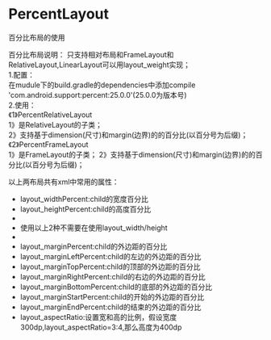 # PercentLayout
百分比布局的使用

百分比布局说明：
   只支持相对布局和FrameLayout和RelativeLayout,LinearLayout可以用layout_weight实现；  
1.配置：  
   在mudule下的build.gradle的dependencies中添加compile 'com.android.support:percent:25.0.0'(25.0.0为版本号)  
2.使用：  
   《1》PercentRelativeLayout  
       1》是RelativeLayout的子类；  
       2》支持基于dimension(尺寸)和margin(边界)的的百分比(以百分号为后缀)；  
   《2》PercentFrameLayout  
        1》是FrameLayout的子类；
        2》支持基于dimension(尺寸)和margin(边界)的的百分比(以百分号为后缀)；

  以上两布局共有xml中常用的属性：
   * layout_widthPercent:child的宽度百分比
   * layout_heightPercent:child的高度百分比
   *
   * 使用以上2种不需要在使用layout_width/height
   *
   * layout_marginPercent:child的外边距的百分比
   * layout_marginLeftPercent:child的左边的外边距的百分比
   * layout_marginTopPercent:child的顶部的外边距的百分比
   * layout_marginRightPercent:child的右边的外边距的百分比
   * layout_marginBottomPercent:child的底部的外边距的百分比
   * layout_marginStartPercent:child的开始的外边距的百分比
   * layout_marginEndPercent:child的结束的外边距的百分比
   * layout_aspectRatio:设置宽和高的比例，假设宽度300dp,layout_aspectRatio=3:4,那么高度为400dp
